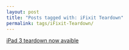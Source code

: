 ```yaml
---
layout: post
title: "Posts tagged with: iFixit Teardown"
permalink: tags/iFixit-Teardown/
---
```

[iPad 3 teardown now avaible](/2012/03/ipad-3-teardown-now-avaible)
